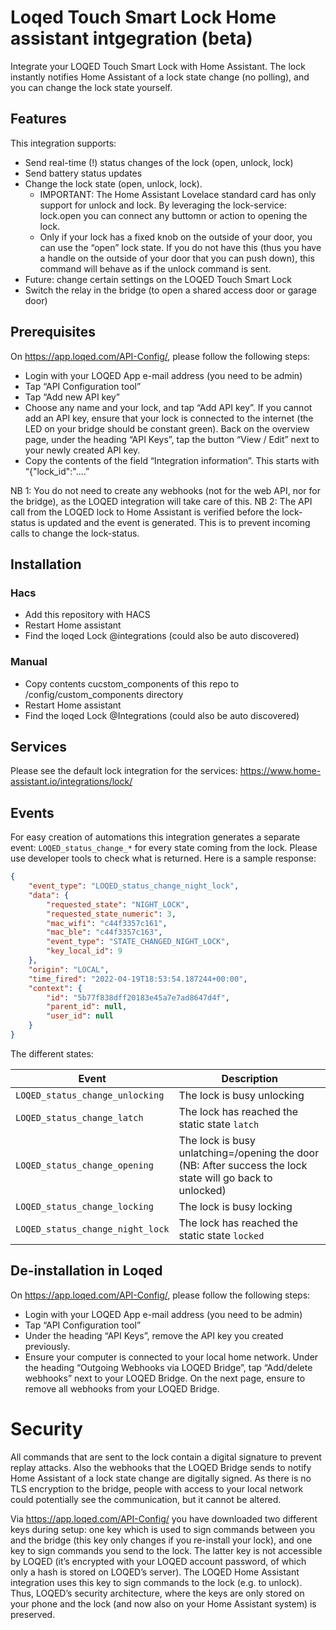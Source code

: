 # Loqed Touch Smart Lock Home assistant intgegration (beta)

Integrate your LOQED Touch Smart Lock with Home Assistant. The lock instantly notifies Home Assistant of a lock state change (no polling), and you can change the lock state yourself.

## Features
This integration supports:
* Send real-time (!) status changes of the lock (open, unlock, lock)
* Send battery status updates
* Change the lock state (open, unlock, lock). 
  * IMPORTANT: The Home Assistant Lovelace standard card has only support for unlock and lock. By leveraging the lock-service: lock.open you can connect any buttomn or action to opening the lock.
  * Only if your lock has a fixed knob on the outside of your door, you can use the “open” lock state. If you do not have this (thus you have a handle on the outside of your door that you can push down), this command will behave as if the unlock command is sent.
* Future: change certain settings on the LOQED Touch Smart Lock
* Switch the relay in the bridge (to open a shared access door or garage door)


## Prerequisites
On https://app.loqed.com/API-Config/, please follow the following steps:
* Login with your LOQED App e-mail address (you need to be admin)
* Tap “API Configuration tool”
* Tap “Add new API key”
* Choose any name and your lock, and tap “Add API key”. If you cannot add an API key, ensure that your lock is connected to the internet (the LED on your bridge should be constant green).
Back on the overview page, under the heading “API Keys”, tap the button “View / Edit” next to your newly created API key.
* Copy the contents of the field “Integration information”. This starts with “{"lock_id":"....”

NB 1: You do not need to create any webhooks (not for the web API, nor for the bridge), as the LOQED integration will take care of this.
NB 2: The API call from the LOQED lock to Home Assistant is verified before the lock-status is updated and the event is generated. This is to prevent incoming calls to change the lock-status.

## Installation
### Hacs
* Add this repository with HACS
* Restart Home assistant
* Find the loqed Lock @integrations (could also be auto discovered)

### Manual
* Copy contents cucstom_components of this repo to /config/custom_components directory
* Restart Home assistant
* Find the loqed Lock @Integrations (could also be auto discovered)

## Services
Please see the default lock integration for the services: https://www.home-assistant.io/integrations/lock/

## Events
For easy creation of automations this integration generates a separate event: `LOQED_status_change_*` for every state coming from the lock. Please use developer tools to check what is returned. Here is a sample response:
``` json
{
    "event_type": "LOQED_status_change_night_lock",
    "data": {
        "requested_state": "NIGHT_LOCK",
        "requested_state_numeric": 3,
        "mac_wifi": "c44f3357c161",
        "mac_ble": "c44f3357c163",
        "event_type": "STATE_CHANGED_NIGHT_LOCK",
        "key_local_id": 9
    },
    "origin": "LOCAL",
    "time_fired": "2022-04-19T18:53:54.187244+00:00",
    "context": {
        "id": "5b77f838dff20183e45a7e7ad8647d4f",
        "parent_id": null,
        "user_id": null
    }
}
```
The different states:


| Event | Description |
| ------------------ | --------------- |
| `LOQED_status_change_unlocking` | The lock is busy unlocking
| `LOQED_status_change_latch` | The lock has reached the static state `latch`
| `LOQED_status_change_opening` | The lock is busy unlatching=/opening the door (NB: After success the lock state will go back to unlocked)
| `LOQED_status_change_locking` | The lock is busy locking
| `LOQED_status_change_night_lock` | The lock has reached the static state `locked`

## De-installation in Loqed
On https://app.loqed.com/API-Config/, please follow the following steps:
* Login with your LOQED App e-mail address (you need to be admin)
* Tap “API Configuration tool”
* Under the heading “API Keys”, remove the API key you created previously.
* Ensure your computer is connected to your local home network. Under the heading “Outgoing Webhooks via LOQED Bridge”, tap “Add/delete webhooks” next to your LOQED Bridge. On the next page, ensure to remove all webhooks from your LOQED Bridge.

# Security
All commands that are sent to the lock contain a digital signature to prevent replay attacks. Also the webhooks that the LOQED Bridge sends to notify Home Assistant of a lock state change are digitally signed. As there is no TLS encryption to the bridge, people with access to your local network could potentially see the communication, but it cannot be altered.

Via https://app.loqed.com/API-Config/ you have downloaded two different keys during setup: one key which is used to sign commands between you and the bridge (this key only changes if you re-install your lock), and one key to sign commands you send to the lock. The latter key is not accessible by LOQED (it’s encrypted with your LOQED account password, of which only a hash is stored on LOQED’s server). The LOQED Home Assistant integration uses this key to sign commands to the lock (e.g. to unlock). Thus, LOQED’s security architecture, where the keys are only stored on your phone and the lock (and now also on your Home Assistant system) is preserved.
